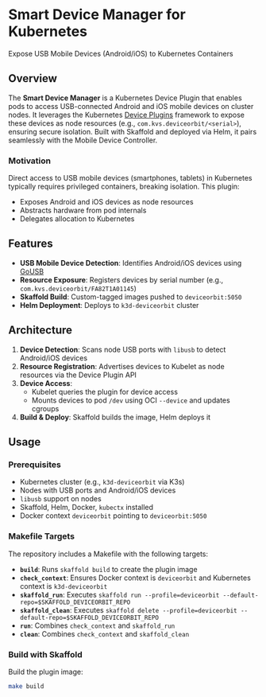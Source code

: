 # Smart Device Manager for Kubernetes
Expose USB Mobile Devices (Android/iOS) to Kubernetes Containers

## Overview
The **Smart Device Manager** is a Kubernetes Device Plugin that enables pods to access USB-connected Android and iOS mobile devices on cluster nodes. It leverages the Kubernetes [Device Plugins](https://kubernetes.io/docs/concepts/extend-kubernetes/compute-storage-net/device-plugins/) framework to expose these devices as node resources (e.g., `com.kvs.deviceorbit/<serial>`), ensuring secure isolation. Built with Skaffold and deployed via Helm, it pairs seamlessly with the Mobile Device Controller.

### Motivation
Direct access to USB mobile devices (smartphones, tablets) in Kubernetes typically requires privileged containers, breaking isolation. This plugin:
- Exposes Android and iOS devices as node resources
- Abstracts hardware from pod internals
- Delegates allocation to Kubernetes

## Features
- **USB Mobile Device Detection**: Identifies Android/iOS devices using [GoUSB](https://github.com/google/gousb)
- **Resource Exposure**: Registers devices by serial number (e.g., `com.kvs.deviceorbit/FA82T1A01145`)
- **Skaffold Build**: Custom-tagged images pushed to `deviceorbit:5050`
- **Helm Deployment**: Deploys to `k3d-deviceorbit` cluster

## Architecture
1. **Device Detection**: Scans node USB ports with `libusb` to detect Android/iOS devices
2. **Resource Registration**: Advertises devices to Kubelet as node resources via the Device Plugin API
3. **Device Access**: 
   - Kubelet queries the plugin for device access
   - Mounts devices to pod `/dev` using OCI `--device` and updates cgroups
4. **Build & Deploy**: Skaffold builds the image, Helm deploys it

## Usage
### Prerequisites
- Kubernetes cluster (e.g., `k3d-deviceorbit` via K3s)
- Nodes with USB ports and Android/iOS devices
- `libusb` support on nodes
- Skaffold, Helm, Docker, `kubectx` installed
- Docker context `deviceorbit` pointing to `deviceorbit:5050`

### Makefile Targets
The repository includes a Makefile with the following targets:
- **`build`**: Runs `skaffold build` to create the plugin image
- **`check_context`**: Ensures Docker context is `deviceorbit` and Kubernetes context is `k3d-deviceorbit`
- **`skaffold_run`**: Executes `skaffold run --profile=deviceorbit --default-repo=$SKAFFOLD_DEVICEORBIT_REPO`
- **`skaffold_clean`**: Executes `skaffold delete --profile=deviceorbit --default-repo=$SKAFFOLD_DEVICEORBIT_REPO`
- **`run`**: Combines `check_context` and `skaffold_run`
- **`clean`**: Combines `check_context` and `skaffold_clean`

### Build with Skaffold
Build the plugin image:
```bash
make build